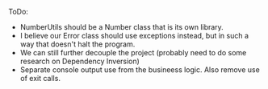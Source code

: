 ToDo:
- NumberUtils should be a Number class that is its own library.
- I believe our Error class should use exceptions instead, but in such a way that doesn't halt the program.
- We can still further decouple the project (probably need to do some research on Dependency Inversion)
- Separate console output use from the busineess logic. Also remove use of exit calls.
